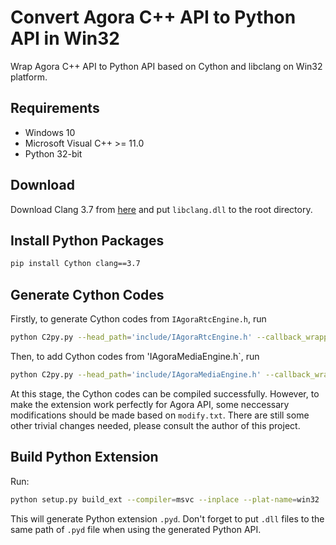 # Convert Agora C++ API to Python API in Win32
Wrap Agora C++ API to Python API based on Cython and libclang on Win32 platform.

## Requirements
- Windows 10
- Microsoft Visual C++ >= 11.0
- Python 32-bit

## Download
Download Clang 3.7 from [here](http://releases.llvm.org/download.html) and put `libclang.dll` to the root directory.

## Install Python Packages
```bash
pip install Cython clang==3.7
```

## Generate Cython Codes
Firstly, to generate Cython codes from `IAgoraRtcEngine.h`, run
```bash
python C2py.py --head_path='include/IAgoraRtcEngine.h' --callback_wrapper='EventHandlerWrapper.h' --target_file_name='IAgoraRtcEngine'  --mode='new'
```
Then, to add Cython codes from 'IAgoraMediaEngine.h`, run
```bash
python C2py.py --head_path='include/IAgoraMediaEngine.h' --callback_wrapper='VideoFrameObserverWrapper.h' --target_file_name='IAgoraRtcEngine'  --mode='add'  --extern_pxd='extern_pxd.txt'  --extern_pyx='extern_pyx.txt'
```
At this stage, the Cython codes can be compiled successfully. However, to make the extension work perfectly for Agora API, some neccessary modifications should be made based on `modify.txt`. There are still some other trivial changes needed, please consult the author of this project.

## Build Python Extension
Run:
```bash
python setup.py build_ext --compiler=msvc --inplace --plat-name=win32
```
This will generate Python extension `.pyd`. Don't forget to put `.dll` files to the same path of `.pyd` file when using the generated Python API.
